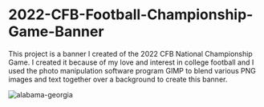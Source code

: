 # 2022-CFB-Football-Championship-Game-Banner


   
   This project is a banner I created of the 2022 CFB National Championship Game. I created it because of my love and interest in college football and I used the 
   photo manipulation software program GIMP to blend various PNG images and text together over a background to create this banner.
   
   ![alabama-georgia](https://user-images.githubusercontent.com/20212224/215915941-7323e9e4-9f55-45bb-9b13-ed4b0eeb61dd.jpg)
